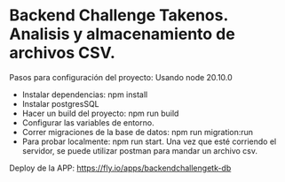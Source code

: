 # Backend Challenge Takenos. Analisis y almacenamiento de archivos CSV. 

Pasos para configuración del proyecto:
Usando node 20.10.0 

* Instalar dependencias: npm install 
* Instalar postgresSQL
* Hacer un build del proyecto: npm run build
* Configurar las variables de entorno.
* Correr migraciones de la base de datos: npm run migration:run
* Para probar localmente: npm run start. Una vez que esté corriendo el servidor, se puede utilizar postman para mandar un archivo csv. 

Deploy de la APP: https://fly.io/apps/backendchallengetk-db
